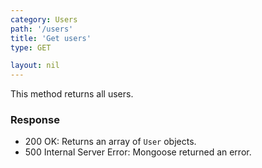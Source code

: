 ```yaml
---
category: Users
path: '/users'
title: 'Get users'
type: GET

layout: nil
---
```


This method returns all users.

### Response

* 200 OK: Returns an array of `User` objects.
* 500 Internal Server Error: Mongoose returned an error.
